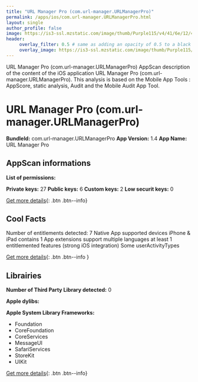 ```yaml
---
title: "URL Manager Pro (com.url-manager.URLManagerPro)"
permalink: /apps/ios/com.url-manager.URLManagerPro.html
layout: single
author_profile: false
image: https://is3-ssl.mzstatic.com/image/thumb/Purple115/v4/41/6e/12/416e12d1-0557-f397-31f1-04446316117d/AppIcon-1x_U007emarketing-0-7-0-85-220.png/512x512bb.jpg
header: 
     overlay_filter: 0.5 # same as adding an opacity of 0.5 to a black background
     overlay_image: https://is3-ssl.mzstatic.com/image/thumb/Purple115/v4/41/6e/12/416e12d1-0557-f397-31f1-04446316117d/AppIcon-1x_U007emarketing-0-7-0-85-220.png/512x512bb.jpg
---
```

URL Manager Pro (com.url-manager.URLManagerPro) AppScan description of the content of the iOS application URL Manager Pro (com.url-manager.URLManagerPro). This analysis is based on the Mobile App Tools : AppScore, static analysis, Audit and the Mobile Audit App Tool.

# URL Manager Pro (com.url-manager.URLManagerPro)

**BundleId:** com.url-manager.URLManagerPro
**App Version:** 1.4
**App Name:** URL Manager Pro


## AppScan informations 

**List of permissions:** 
  
  
**Private keys:** 27
**Public keys:** 6
**Custom keys:** 2
**Low securit keys:** 0
  
[Get more details](/pricing.html){: .btn .btn--info}

## Cool Facts

Number of entitlements detected: 7
Native App
supported devices iPhone & iPad
contains 1 App extensions
support multiple languages
at least 1 entitlemented features (strong iOS integration)
Some userActivityTypes
  
[Get more details](/pricing.html){: .btn .btn--info }

## Librairies 
**Number of Third Party Library detected:** 0


**Apple dylibs:**


**Apple System Library Frameworks:**
- Foundation
- CoreFoundation
- CoreServices
- MessageUI
- SafariServices
- StoreKit
- UIKit


  
[Get more details](/pricing.html){: .btn .btn--info}

